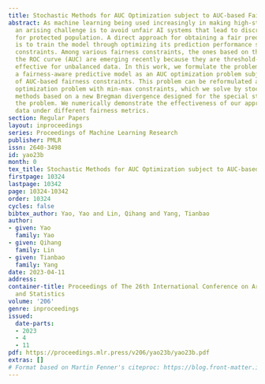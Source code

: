 ```yaml
---
title: Stochastic Methods for AUC Optimization subject to AUC-based Fairness Constraints
abstract: As machine learning being used increasingly in making high-stakes decisions,
  an arising challenge is to avoid unfair AI systems that lead to discriminatory decisions
  for protected population. A direct approach for obtaining a fair predictive model
  is to train the model through optimizing its prediction performance subject to fairness
  constraints. Among various fairness constraints, the ones based on the area under
  the ROC curve (AUC) are emerging recently because they are threshold-agnostic and
  effective for unbalanced data. In this work, we formulate the problem of training
  a fairness-aware predictive model as an AUC optimization problem subject to a class
  of AUC-based fairness constraints. This problem can be reformulated as a min-max
  optimization problem with min-max constraints, which we solve by stochastic first-order
  methods based on a new Bregman divergence designed for the special structure of
  the problem. We numerically demonstrate the effectiveness of our approach on real-world
  data under different fairness metrics.
section: Regular Papers
layout: inproceedings
series: Proceedings of Machine Learning Research
publisher: PMLR
issn: 2640-3498
id: yao23b
month: 0
tex_title: Stochastic Methods for AUC Optimization subject to AUC-based Fairness Constraints
firstpage: 10324
lastpage: 10342
page: 10324-10342
order: 10324
cycles: false
bibtex_author: Yao, Yao and Lin, Qihang and Yang, Tianbao
author:
- given: Yao
  family: Yao
- given: Qihang
  family: Lin
- given: Tianbao
  family: Yang
date: 2023-04-11
address:
container-title: Proceedings of The 26th International Conference on Artificial Intelligence
  and Statistics
volume: '206'
genre: inproceedings
issued:
  date-parts:
  - 2023
  - 4
  - 11
pdf: https://proceedings.mlr.press/v206/yao23b/yao23b.pdf
extras: []
# Format based on Martin Fenner's citeproc: https://blog.front-matter.io/posts/citeproc-yaml-for-bibliographies/
---
```


